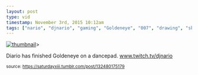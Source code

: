 ```yaml
---
layout: post
type: vid
timestamp: November 3rd, 2015 10:12am
tags: ["nario", "djnario", "gaming", "Goldeneye", "007", "drawing", "sketch", "art"]
---
```

[![thumbnail](http://i3.ytimg.com/vi/8iN0q967S3c/hqdefault.jpg)](https://www.youtube.com/watch?v=8iN0q967S3c)>
    
Diario has finished Goldeneye on a dancepad.  <a href="http://www.twitch.tv/djnario" target="_blank">www.twitch.tv/djnario</a> 
 
  
<small>source: https://saturdayxiii.tumblr.com/post/132480175179</small>